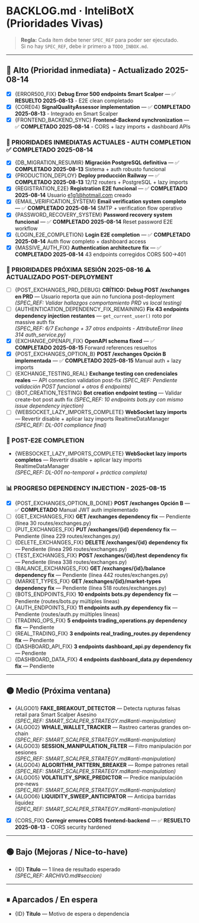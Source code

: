 # BACKLOG.md · InteliBotX (Prioridades Vivas)

> **Regla:** Cada ítem debe tener `SPEC_REF` para poder ser ejecutado.  
> Si no hay `SPEC_REF`, debe ir primero a `TODO_INBOX.md`.

---

## 🔴 Alto (Prioridad inmediata) - Actualizado 2025-08-14
- [x] {ERROR500_FIX} **Debug Error 500 endpoints Smart Scalper** — ✅ **RESUELTO 2025-08-13** - E2E clean completado
- [x] {CORE04} **SignalQualityAssessor implementation** — ✅ **COMPLETADO 2025-08-13** - Integrado en Smart Scalper
- [x] {FRONTEND_BACKEND_SYNC} **Frontend-Backend synchronization** — ✅ **COMPLETADO 2025-08-14** - CORS + lazy imports + dashboard APIs

### **🚀 PRIORIDADES INMEDIATAS ACTUALES - AUTH COMPLETION** ✅ **COMPLETADO 2025-08-14**
- [x] {DB_MIGRATION_RESUMIR} **Migración PostgreSQL definitiva** — ✅ **COMPLETADO 2025-08-13** Sistema + auth robusto funcional
- [x] {PRODUCTION_DEPLOY} **Deploy producción Railway** — ✅ **COMPLETADO 2025-08-13** 12/12 routers + PostgreSQL + lazy imports  
- [x] {REGISTRATION_E2E} **Registration E2E funcional** — ✅ **COMPLETADO 2025-08-14** Usuario e1g1@hotmail.com creado
- [x] {EMAIL_VERIFICATION_SYSTEM} **Email verification system completo** — ✅ **COMPLETADO 2025-08-14** SMTP + verification flow operativo
- [x] {PASSWORD_RECOVERY_SYSTEM} **Password recovery system funcional** — ✅ **COMPLETADO 2025-08-14** Reset password E2E workflow  
- [x] {LOGIN_E2E_COMPLETION} **Login E2E completion** — ✅ **COMPLETADO 2025-08-14** Auth flow completo + dashboard access
- [x] {MASSIVE_AUTH_FIX} **Authentication architecture fix** — ✅ **COMPLETADO 2025-08-14** 43 endpoints corregidos CORS 500→401

### **🚨 PRIORIDADES PRÓXIMA SESIÓN 2025-08-16** ⚠️ **ACTUALIZADO POST-DEPLOYMENT**
- [ ] {POST_EXCHANGES_PRD_DEBUG} **CRÍTICO: Debug POST /exchanges en PRD** — Usuario reporta que aún no funciona post-deployment
  *(SPEC_REF: Validar hallazgos comportamiento PRD vs local testing)*
- [ ] {AUTHENTICATION_DEPENDENCY_FIX_REMAINING} **Fix 43 endpoints dependency injection restantes** — `get_current_user()` roto por massive auth fix  
  *(SPEC_REF: 6/7 Exchange + 37 otros endpoints - AttributeError línea 314 auth_service.py)*
- [x] {EXCHANGE_OPENAPI_FIX} **OpenAPI schema fixed** — ✅ **COMPLETADO 2025-08-15** Forward references resueltos
- [x] {POST_EXCHANGES_OPTION_B} **POST /exchanges Opción B implementada** — ✅ **COMPLETADO 2025-08-15** Manual auth + lazy imports
- [ ] {EXCHANGE_TESTING_REAL} **Exchange testing con credenciales reales** — API connection validation post-fix
  *(SPEC_REF: Pendiente validación POST funcional + otros 6 endpoints)*
- [ ] {BOT_CREATION_TESTING} **Bot creation endpoint testing** — Validar create-bot post auth fix
  *(SPEC_REF: 10 endpoints bots.py con mismo issue dependency injection)*
- [ ] {WEBSOCKET_LAZY_IMPORTS_COMPLETE} **WebSocket lazy imports** — Revertir disable + aplicar lazy imports RealtimeDataManager  
  *(SPEC_REF: DL-001 compliance final)*

### **🔄 POST-E2E COMPLETION**
- {WEBSOCKET_LAZY_IMPORTS_COMPLETE} **WebSocket lazy imports completos** — Revertir disable + aplicar lazy imports RealtimeDataManager  
  *(SPEC_REF: DL-001 no-temporal + práctica completa)*

### **📊 PROGRESO DEPENDENCY INJECTION - 2025-08-15**
- [x] {POST_EXCHANGES_OPTION_B_DONE} **POST /exchanges Opción B** — ✅ **COMPLETADO** Manual JWT auth implementado
- [ ] {GET_EXCHANGES_FIX} **GET /exchanges dependency fix** — Pendiente (línea 30 routes/exchanges.py)
- [ ] {PUT_EXCHANGES_FIX} **PUT /exchanges/{id} dependency fix** — Pendiente (línea 229 routes/exchanges.py) 
- [ ] {DELETE_EXCHANGES_FIX} **DELETE /exchanges/{id} dependency fix** — Pendiente (línea 296 routes/exchanges.py)
- [ ] {TEST_EXCHANGES_FIX} **POST /exchanges/{id}/test dependency fix** — Pendiente (línea 338 routes/exchanges.py)
- [ ] {BALANCE_EXCHANGES_FIX} **GET /exchanges/{id}/balance dependency fix** — Pendiente (línea 442 routes/exchanges.py)
- [ ] {MARKET_TYPES_FIX} **GET /exchanges/{id}/market-types dependency fix** — Pendiente (línea 518 routes/exchanges.py)
- [ ] {BOTS_ENDPOINTS_FIX} **10 endpoints bots.py dependency fix** — Pendiente (routes/bots.py múltiples líneas)
- [ ] {AUTH_ENDPOINTS_FIX} **11 endpoints auth.py dependency fix** — Pendiente (routes/auth.py múltiples líneas)
- [ ] {TRADING_OPS_FIX} **5 endpoints trading_operations.py dependency fix** — Pendiente
- [ ] {REAL_TRADING_FIX} **3 endpoints real_trading_routes.py dependency fix** — Pendiente
- [ ] {DASHBOARD_API_FIX} **3 endpoints dashboard_api.py dependency fix** — Pendiente  
- [ ] {DASHBOARD_DATA_FIX} **4 endpoints dashboard_data.py dependency fix** — Pendiente

---

## 🟡 Medio (Próxima ventana)
- {ALGO01} **FAKE_BREAKOUT_DETECTOR** — Detecta rupturas falsas retail para Smart Scalper Asesino  
  *(SPEC_REF: SMART_SCALPER_STRATEGY.md#anti-manipulation)*
- {ALGO02} **WHALE_WALLET_TRACKER** — Rastreo carteras grandes on-chain  
  *(SPEC_REF: SMART_SCALPER_STRATEGY.md#anti-manipulation)*
- {ALGO03} **SESSION_MANIPULATION_FILTER** — Filtro manipulación por sesiones  
  *(SPEC_REF: SMART_SCALPER_STRATEGY.md#anti-manipulation)*
- {ALGO04} **ALGORITHM_PATTERN_BREAKER** — Rompe patrones retail  
  *(SPEC_REF: SMART_SCALPER_STRATEGY.md#anti-manipulation)*
- {ALGO05} **VOLATILITY_SPIKE_PREDICTOR** — Predice manipulación pre-news  
  *(SPEC_REF: SMART_SCALPER_STRATEGY.md#anti-manipulation)*
- {ALGO06} **LIQUIDITY_SWEEP_ANTICIPATOR** — Anticipa barridas liquidez  
  *(SPEC_REF: SMART_SCALPER_STRATEGY.md#anti-manipulation)*
- [x] {CORS_FIX} **Corregir errores CORS frontend-backend** — ✅ **RESUELTO 2025-08-13** - CORS security hardened

---

## 🟢 Bajo (Mejoras / Nice-to-have)
- {ID} **Título** — 1 línea de resultado esperado  
  *(SPEC_REF: ARCHIVO.md#seccion)*

---

## ⏸ Aparcados / En espera
- {ID} **Título** — Motivo de espera o dependencia